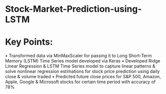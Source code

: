 # Stock-Market-Prediction-using-LSTM
# Key Points:
• Transformed data via MinMaxScaler for passing it to Long Short-Term Memory (LSTM) Time Series model developed via Keras
• Developed Ridge Linear Regression & LSTM Time Series model to capture linear patterns & solve nonlinear regression estimations for stock
price prediction using daily close & volume traded
• Predicted future close prices for S&P 500, Amazon, Apple, Google & Microsoft stocks for certain time period with accuracy of 78%
